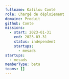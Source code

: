 ```yaml
---
fullname: Kalilou Conté
role: Chargé de déploiement
domaine: Produit
github: Conte
missions:
  - start: 2023-01-31
    end: 2023-03-31
    status: independent
    startups:
      - mesads
startups:
  - mesads
memberType: beta
teams: []
---
```

